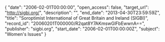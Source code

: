 {
  "date": "2006-02-01T00:00:00", 
  "open_access": false, 
  "target_url": "http://sigbi.org/", 
  "description": "", 
  "end_date": "2013-04-30T23:59:59Z", 
  "title": "Soroptimist International of Great Britain and Ireland (SIGBI)", 
  "record_id": "20060201T000000/R2qat8Y7AKmswGlFbEwwnA==", 
  "publisher": "sigbi.org", 
  "start_date": "2006-02-01T00:00:00Z", 
  "subject": "Women's Issues"
}


